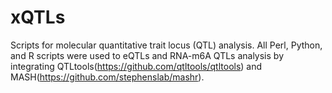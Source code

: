 # xQTLs
Scripts for molecular quantitative trait locus (QTL) analysis.
All Perl, Python, and R scripts were used to eQTLs and RNA-m6A QTLs analysis by integrating QTLtools(https://github.com/qtltools/qtltools) and MASH(https://github.com/stephenslab/mashr).
